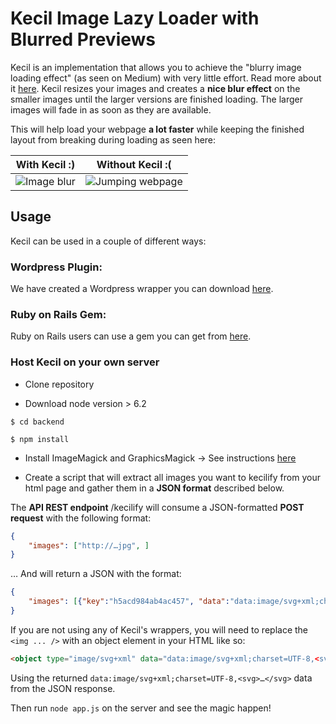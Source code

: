 # Kecil Image Lazy Loader with Blurred Previews

Kecil is an implementation that allows you to achieve the "blurry image loading effect" (as seen on Medium) with very little effort. Read more about it [here](https://jmperezperez.com/medium-image-progressive-loading-placeholder). Kecil resizes your images and creates a **nice blur effect** on the smaller images until the larger versions are finished loading. The larger images will fade in as soon as they are available.

This will help load your webpage **a lot faster** while keeping the finished layout from breaking during loading as seen here:

With Kecil :)   | Without Kecil :(
--------------- | ----------------
![Image blur](https://cloud.githubusercontent.com/assets/8395474/15454516/3fd91c6e-206d-11e6-8a8a-b08ea615c39a.gif) | ![Jumping webpage](http://aspiringwebdev.com/wp-content/uploads/2015/03/meal-plan-load-no-padding-bottom.gif)


## Usage

Kecil can be used in a couple of different ways:

### Wordpress Plugin:

We have created a Wordpress wrapper you can download [here](https://something.com).

### Ruby on Rails Gem:

Ruby on Rails users can use a gem you can get from [here](https://something.com).

### Host Kecil on your own server

* Clone repository
    
* Download node version > 6.2 

`$ cd backend`
    
`$ npm install`
    
* Install ImageMagick and GraphicsMagick
-> See instructions [here](https://www.npmjs.com/package/gm)
    
* Create a script that will extract all images you want to kecilify from your html page and gather them in a **JSON format** described below.
    
The **API REST endpoint** /kecilify will consume a JSON-formatted **POST request** with the following format:
    
```JSON
{
    "images": ["http://…jpg", ]
}
```
    
… And will return a JSON with the format:
    
```JSON
{
    "images": [{"key":"h5acd984ab4ac457", "data":"data:image/svg+xml;charset=UTF-8,<svg>…</svg>", "width": 300, "height": 200}, ]
}
```
    
If you are not using any of Kecil's wrappers, you will need to replace the `<img ... />` with an object element in your HTML like so: 
````html
<object type="image/svg+xml" data="data:image/svg+xml;charset=UTF-8,<svg>…</svg>">
````
    
Using the returned `data:image/svg+xml;charset=UTF-8,<svg>…</svg>` data from the JSON response.
    
Then run `node app.js` on the server and see the magic happen!
